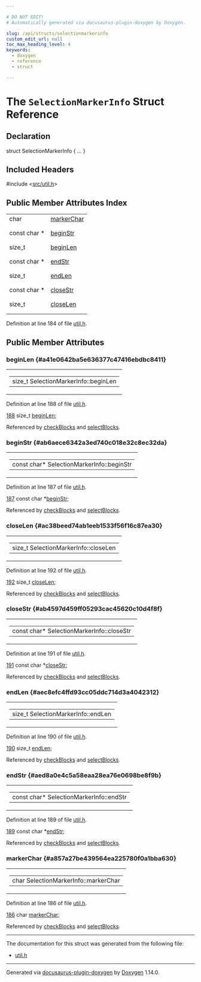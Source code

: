 ```yaml
---

# DO NOT EDIT!
# Automatically generated via docusaurus-plugin-doxygen by Doxygen.

slug: /api/structs/selectionmarkerinfo
custom_edit_url: null
toc_max_heading_level: 4
keywords:
  - doxygen
  - reference
  - struct

---
```


<div class="doxyPage">

# The `SelectionMarkerInfo` Struct Reference



## Declaration

<div class="doxyDeclaration">
struct SelectionMarkerInfo { ... }
</div>

## Included Headers

<div class="doxyIncludesList">#include &lt;<a href="/web-doxygen/docs/api/files/src/util-h">src/util.h</a>&gt;
</div>

## Public Member Attributes Index

<table class="doxyMembersIndex">

<tr class="doxyMemberIndexItem">
<td class="doxyMemberIndexItemType" align="left" valign="top">char</td>
<td class="doxyMemberIndexItemName" align="left" valign="top"><a href="#a857a27be439564ea225780f0a1bba630">markerChar</a></td>
</tr>
<tr class="doxyMemberIndexDescription">
<td class="doxyMemberIndexDescriptionLeft"></td>
<td class="doxyMemberIndexDescriptionRight">
</td>
</tr>
<tr class="doxyMemberIndexSeparator">
<td class="doxyMemberIndexSeparator" colspan="2"></td>
</tr>

<tr class="doxyMemberIndexItem">
<td class="doxyMemberIndexItemType" align="left" valign="top">const char *</td>
<td class="doxyMemberIndexItemName" align="left" valign="top"><a href="#ab6aece6342a3ed740c018e32c8ec32da">beginStr</a></td>
</tr>
<tr class="doxyMemberIndexDescription">
<td class="doxyMemberIndexDescriptionLeft"></td>
<td class="doxyMemberIndexDescriptionRight">
</td>
</tr>
<tr class="doxyMemberIndexSeparator">
<td class="doxyMemberIndexSeparator" colspan="2"></td>
</tr>

<tr class="doxyMemberIndexItem">
<td class="doxyMemberIndexItemType" align="left" valign="top">size_t</td>
<td class="doxyMemberIndexItemName" align="left" valign="top"><a href="#a41e0642ba5e636377c47416ebdbc8411">beginLen</a></td>
</tr>
<tr class="doxyMemberIndexDescription">
<td class="doxyMemberIndexDescriptionLeft"></td>
<td class="doxyMemberIndexDescriptionRight">
</td>
</tr>
<tr class="doxyMemberIndexSeparator">
<td class="doxyMemberIndexSeparator" colspan="2"></td>
</tr>

<tr class="doxyMemberIndexItem">
<td class="doxyMemberIndexItemType" align="left" valign="top">const char *</td>
<td class="doxyMemberIndexItemName" align="left" valign="top"><a href="#aed8a0e4c5a58eaa28ea76e0698be8f9b">endStr</a></td>
</tr>
<tr class="doxyMemberIndexDescription">
<td class="doxyMemberIndexDescriptionLeft"></td>
<td class="doxyMemberIndexDescriptionRight">
</td>
</tr>
<tr class="doxyMemberIndexSeparator">
<td class="doxyMemberIndexSeparator" colspan="2"></td>
</tr>

<tr class="doxyMemberIndexItem">
<td class="doxyMemberIndexItemType" align="left" valign="top">size_t</td>
<td class="doxyMemberIndexItemName" align="left" valign="top"><a href="#aec8efc4ffd93cc05ddc714d3a4042312">endLen</a></td>
</tr>
<tr class="doxyMemberIndexDescription">
<td class="doxyMemberIndexDescriptionLeft"></td>
<td class="doxyMemberIndexDescriptionRight">
</td>
</tr>
<tr class="doxyMemberIndexSeparator">
<td class="doxyMemberIndexSeparator" colspan="2"></td>
</tr>

<tr class="doxyMemberIndexItem">
<td class="doxyMemberIndexItemType" align="left" valign="top">const char *</td>
<td class="doxyMemberIndexItemName" align="left" valign="top"><a href="#ab4597d459ff05293cac45620c10d4f8f">closeStr</a></td>
</tr>
<tr class="doxyMemberIndexDescription">
<td class="doxyMemberIndexDescriptionLeft"></td>
<td class="doxyMemberIndexDescriptionRight">
</td>
</tr>
<tr class="doxyMemberIndexSeparator">
<td class="doxyMemberIndexSeparator" colspan="2"></td>
</tr>

<tr class="doxyMemberIndexItem">
<td class="doxyMemberIndexItemType" align="left" valign="top">size_t</td>
<td class="doxyMemberIndexItemName" align="left" valign="top"><a href="#ac38beed74ab1eeb1533f56f16c87ea30">closeLen</a></td>
</tr>
<tr class="doxyMemberIndexDescription">
<td class="doxyMemberIndexDescriptionLeft"></td>
<td class="doxyMemberIndexDescriptionRight">
</td>
</tr>
<tr class="doxyMemberIndexSeparator">
<td class="doxyMemberIndexSeparator" colspan="2"></td>
</tr>

</table>


<p>Definition at line 184 of file <a href="/web-doxygen/docs/api/files/src/util-h">util.h</a>.</p>


<div class="doxySectionDef">

## Public Member Attributes

### beginLen {#a41e0642ba5e636377c47416ebdbc8411}

<div class="doxyMemberItem">
<div class="doxyMemberProto">
<table class="doxyMemberLabels">
<tr class="doxyMemberLabels">
<td class="doxyMemberLabelsLeft">
<table class="doxyMemberName">
<tr>
<td class="doxyMemberName">size_t SelectionMarkerInfo::beginLen</td>
</tr>
</table>
</td>
</tr>
</table>
</div>
<div class="doxyMemberDoc">



<p>Definition at line 188 of file <a href="/web-doxygen/docs/api/files/src/util-h">util.h</a>.</p>


<div class="doxyProgramListing">

<div class="doxyCodeLine"><span class="doxyLineNumber"><a href="#a41e0642ba5e636377c47416ebdbc8411">188</a></span><span class="doxyLineContent"><span class="doxyHighlight">  </span><span class="doxyHighlightKeywordType">size_t</span><span class="doxyHighlight">      <a href="#a41e0642ba5e636377c47416ebdbc8411">beginLen</a>;</span></span></div>

</div>


<p>Referenced by <a href="/web-doxygen/docs/api/files/src/util-cpp/#a3618467e48bbb77e01562b327fa65f20">checkBlocks</a> and <a href="/web-doxygen/docs/api/files/src/util-cpp/#a558bfa6d487cad0977c6d706cd638a6c">selectBlocks</a>.</p>

</div>
</div>

### beginStr {#ab6aece6342a3ed740c018e32c8ec32da}

<div class="doxyMemberItem">
<div class="doxyMemberProto">
<table class="doxyMemberLabels">
<tr class="doxyMemberLabels">
<td class="doxyMemberLabelsLeft">
<table class="doxyMemberName">
<tr>
<td class="doxyMemberName">const char* SelectionMarkerInfo::beginStr</td>
</tr>
</table>
</td>
</tr>
</table>
</div>
<div class="doxyMemberDoc">



<p>Definition at line 187 of file <a href="/web-doxygen/docs/api/files/src/util-h">util.h</a>.</p>


<div class="doxyProgramListing">

<div class="doxyCodeLine"><span class="doxyLineNumber"><a href="#ab6aece6342a3ed740c018e32c8ec32da">187</a></span><span class="doxyLineContent"><span class="doxyHighlight">  </span><span class="doxyHighlightKeyword">const</span><span class="doxyHighlight"> </span><span class="doxyHighlightKeywordType">char</span><span class="doxyHighlight"> *<a href="#ab6aece6342a3ed740c018e32c8ec32da">beginStr</a>;</span></span></div>

</div>


<p>Referenced by <a href="/web-doxygen/docs/api/files/src/util-cpp/#a3618467e48bbb77e01562b327fa65f20">checkBlocks</a> and <a href="/web-doxygen/docs/api/files/src/util-cpp/#a558bfa6d487cad0977c6d706cd638a6c">selectBlocks</a>.</p>

</div>
</div>

### closeLen {#ac38beed74ab1eeb1533f56f16c87ea30}

<div class="doxyMemberItem">
<div class="doxyMemberProto">
<table class="doxyMemberLabels">
<tr class="doxyMemberLabels">
<td class="doxyMemberLabelsLeft">
<table class="doxyMemberName">
<tr>
<td class="doxyMemberName">size_t SelectionMarkerInfo::closeLen</td>
</tr>
</table>
</td>
</tr>
</table>
</div>
<div class="doxyMemberDoc">



<p>Definition at line 192 of file <a href="/web-doxygen/docs/api/files/src/util-h">util.h</a>.</p>


<div class="doxyProgramListing">

<div class="doxyCodeLine"><span class="doxyLineNumber"><a href="#ac38beed74ab1eeb1533f56f16c87ea30">192</a></span><span class="doxyLineContent"><span class="doxyHighlight">  </span><span class="doxyHighlightKeywordType">size_t</span><span class="doxyHighlight">      <a href="#ac38beed74ab1eeb1533f56f16c87ea30">closeLen</a>;</span></span></div>

</div>


<p>Referenced by <a href="/web-doxygen/docs/api/files/src/util-cpp/#a3618467e48bbb77e01562b327fa65f20">checkBlocks</a> and <a href="/web-doxygen/docs/api/files/src/util-cpp/#a558bfa6d487cad0977c6d706cd638a6c">selectBlocks</a>.</p>

</div>
</div>

### closeStr {#ab4597d459ff05293cac45620c10d4f8f}

<div class="doxyMemberItem">
<div class="doxyMemberProto">
<table class="doxyMemberLabels">
<tr class="doxyMemberLabels">
<td class="doxyMemberLabelsLeft">
<table class="doxyMemberName">
<tr>
<td class="doxyMemberName">const char* SelectionMarkerInfo::closeStr</td>
</tr>
</table>
</td>
</tr>
</table>
</div>
<div class="doxyMemberDoc">



<p>Definition at line 191 of file <a href="/web-doxygen/docs/api/files/src/util-h">util.h</a>.</p>


<div class="doxyProgramListing">

<div class="doxyCodeLine"><span class="doxyLineNumber"><a href="#ab4597d459ff05293cac45620c10d4f8f">191</a></span><span class="doxyLineContent"><span class="doxyHighlight">  </span><span class="doxyHighlightKeyword">const</span><span class="doxyHighlight"> </span><span class="doxyHighlightKeywordType">char</span><span class="doxyHighlight"> *<a href="#ab4597d459ff05293cac45620c10d4f8f">closeStr</a>;</span></span></div>

</div>


<p>Referenced by <a href="/web-doxygen/docs/api/files/src/util-cpp/#a3618467e48bbb77e01562b327fa65f20">checkBlocks</a> and <a href="/web-doxygen/docs/api/files/src/util-cpp/#a558bfa6d487cad0977c6d706cd638a6c">selectBlocks</a>.</p>

</div>
</div>

### endLen {#aec8efc4ffd93cc05ddc714d3a4042312}

<div class="doxyMemberItem">
<div class="doxyMemberProto">
<table class="doxyMemberLabels">
<tr class="doxyMemberLabels">
<td class="doxyMemberLabelsLeft">
<table class="doxyMemberName">
<tr>
<td class="doxyMemberName">size_t SelectionMarkerInfo::endLen</td>
</tr>
</table>
</td>
</tr>
</table>
</div>
<div class="doxyMemberDoc">



<p>Definition at line 190 of file <a href="/web-doxygen/docs/api/files/src/util-h">util.h</a>.</p>


<div class="doxyProgramListing">

<div class="doxyCodeLine"><span class="doxyLineNumber"><a href="#aec8efc4ffd93cc05ddc714d3a4042312">190</a></span><span class="doxyLineContent"><span class="doxyHighlight">  </span><span class="doxyHighlightKeywordType">size_t</span><span class="doxyHighlight">      <a href="#aec8efc4ffd93cc05ddc714d3a4042312">endLen</a>;</span></span></div>

</div>


<p>Referenced by <a href="/web-doxygen/docs/api/files/src/util-cpp/#a3618467e48bbb77e01562b327fa65f20">checkBlocks</a> and <a href="/web-doxygen/docs/api/files/src/util-cpp/#a558bfa6d487cad0977c6d706cd638a6c">selectBlocks</a>.</p>

</div>
</div>

### endStr {#aed8a0e4c5a58eaa28ea76e0698be8f9b}

<div class="doxyMemberItem">
<div class="doxyMemberProto">
<table class="doxyMemberLabels">
<tr class="doxyMemberLabels">
<td class="doxyMemberLabelsLeft">
<table class="doxyMemberName">
<tr>
<td class="doxyMemberName">const char* SelectionMarkerInfo::endStr</td>
</tr>
</table>
</td>
</tr>
</table>
</div>
<div class="doxyMemberDoc">



<p>Definition at line 189 of file <a href="/web-doxygen/docs/api/files/src/util-h">util.h</a>.</p>


<div class="doxyProgramListing">

<div class="doxyCodeLine"><span class="doxyLineNumber"><a href="#aed8a0e4c5a58eaa28ea76e0698be8f9b">189</a></span><span class="doxyLineContent"><span class="doxyHighlight">  </span><span class="doxyHighlightKeyword">const</span><span class="doxyHighlight"> </span><span class="doxyHighlightKeywordType">char</span><span class="doxyHighlight"> *<a href="#aed8a0e4c5a58eaa28ea76e0698be8f9b">endStr</a>;</span></span></div>

</div>


<p>Referenced by <a href="/web-doxygen/docs/api/files/src/util-cpp/#a3618467e48bbb77e01562b327fa65f20">checkBlocks</a> and <a href="/web-doxygen/docs/api/files/src/util-cpp/#a558bfa6d487cad0977c6d706cd638a6c">selectBlocks</a>.</p>

</div>
</div>

### markerChar {#a857a27be439564ea225780f0a1bba630}

<div class="doxyMemberItem">
<div class="doxyMemberProto">
<table class="doxyMemberLabels">
<tr class="doxyMemberLabels">
<td class="doxyMemberLabelsLeft">
<table class="doxyMemberName">
<tr>
<td class="doxyMemberName">char SelectionMarkerInfo::markerChar</td>
</tr>
</table>
</td>
</tr>
</table>
</div>
<div class="doxyMemberDoc">



<p>Definition at line 186 of file <a href="/web-doxygen/docs/api/files/src/util-h">util.h</a>.</p>


<div class="doxyProgramListing">

<div class="doxyCodeLine"><span class="doxyLineNumber"><a href="#a857a27be439564ea225780f0a1bba630">186</a></span><span class="doxyLineContent"><span class="doxyHighlight">  </span><span class="doxyHighlightKeywordType">char</span><span class="doxyHighlight">        <a href="#a857a27be439564ea225780f0a1bba630">markerChar</a>;</span></span></div>

</div>


<p>Referenced by <a href="/web-doxygen/docs/api/files/src/util-cpp/#a3618467e48bbb77e01562b327fa65f20">checkBlocks</a> and <a href="/web-doxygen/docs/api/files/src/util-cpp/#a558bfa6d487cad0977c6d706cd638a6c">selectBlocks</a>.</p>

</div>
</div>

</div>

<hr/>

The documentation for this struct was generated from the following file:

<ul>
<li><a href="/web-doxygen/docs/api/files/src/util-h">util.h</a></li>
</ul>

<hr/>

<p class="doxyGeneratedBy">Generated via <a href="https://github.com/xpack/docusaurus-plugin-doxygen">docusaurus-plugin-doxygen</a> by <a href="https://www.doxygen.nl">Doxygen</a> 1.14.0.</p>

</div>
